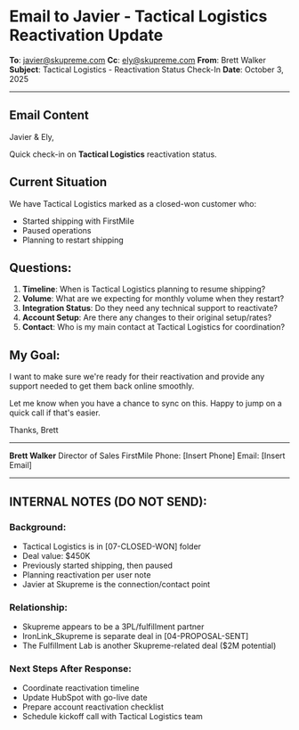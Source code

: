 # Email to Javier - Tactical Logistics Reactivation Update

**To**: javier@skupreme.com
**Cc**: ely@skupreme.com
**From**: Brett Walker
**Subject**: Tactical Logistics - Reactivation Status Check-In
**Date**: October 3, 2025

---

## Email Content

Javier & Ely,

Quick check-in on **Tactical Logistics** reactivation status.

## Current Situation
We have Tactical Logistics marked as a closed-won customer who:
- Started shipping with FirstMile
- Paused operations
- Planning to restart shipping

## Questions:
1. **Timeline**: When is Tactical Logistics planning to resume shipping?
2. **Volume**: What are we expecting for monthly volume when they restart?
3. **Integration Status**: Do they need any technical support to reactivate?
4. **Account Setup**: Are there any changes to their original setup/rates?
5. **Contact**: Who is my main contact at Tactical Logistics for coordination?

## My Goal:
I want to make sure we're ready for their reactivation and provide any support needed to get them back online smoothly.

Let me know when you have a chance to sync on this. Happy to jump on a quick call if that's easier.

Thanks,
Brett

---

**Brett Walker**
Director of Sales
FirstMile
Phone: [Insert Phone]
Email: [Insert Email]

---

## INTERNAL NOTES (DO NOT SEND):

### Background:
- Tactical Logistics is in [07-CLOSED-WON] folder
- Deal value: $450K
- Previously started shipping, then paused
- Planning reactivation per user note
- Javier at Skupreme is the connection/contact point

### Relationship:
- Skupreme appears to be a 3PL/fulfillment partner
- IronLink_Skupreme is separate deal in [04-PROPOSAL-SENT]
- The Fulfillment Lab is another Skupreme-related deal ($2M potential)

### Next Steps After Response:
- Coordinate reactivation timeline
- Update HubSpot with go-live date
- Prepare account reactivation checklist
- Schedule kickoff call with Tactical Logistics team
